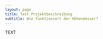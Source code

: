 ```yaml
---
layout: page
title: Test Projektbeschreibung
subtitle: Wie funktioniert der Höhenmesser?
---
```


TEXT
